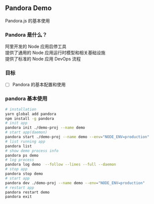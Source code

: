 ## Pandora Demo  
Pandora.js 的基本使用  

### Pandora 是什么？  
阿里开发的 Node 应用启停工具   
提供了通用的 Node 应用运行时模型和相关基础设施  
提供了标准的 Node 应用 DevOps 流程  

### 目标  
 - [ ] Pandora 的基本配置和使用

### pandora 基本使用  
```bash  
# installation
yarn global add pandora
npm install -g pandora  
# init app
pandora init ./demo-proj --name demo
# start app(daemon)
pandora start ./demo-proj --name demo --env="NODE_ENV=production"  
# list running app
pandora list  
# show demo process info  
pandora ps demo  
# log process  
pandora log demo  --follow --lines --full --daemon  
# stop app  
pandora stop demo  
# start app 
pandora dev ./demo-proj --name demo --env="NODE_ENV=production"  
# restart app
pandora restart demo  
pandora exit  
```

